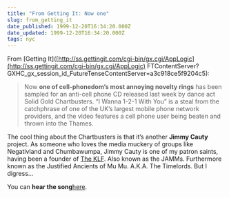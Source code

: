 ```yaml
---
title: "From Getting It: Now one"
slug: from_getting_it
date_published: 1999-12-20T16:34:20.000Z
date_updated: 1999-12-20T16:34:20.000Z
tags: nyc
---
```


From [Getting It]([http://ss.gettingit.com/cgi-bin/gx.cgi/AppLogic](http://ss.gettingit.com/cgi-bin/gx.cgi/AppLogic) FTContentServer?GXHC_gx_session_id_FutureTenseContentServer=a3c918ce5f9204c5):

> Now **one of cell-phonedom’s most annoying novelty rings** has been sampled for an anti-cell phone CD released last week by dance act Solid Gold Chartbusters. “I Wanna 1-2-1 With You” is a steal from the catchphrase of one of the UK’s largest mobile phone network providers, and the video features a cell phone user being beaten and thrown into the Thames.

The cool thing about the Chartbusters is that it’s another **Jimmy Cauty** project. As someone who loves the media muckery of groups like Negativland and Chumbawumpa, Jimmy Cauty is one of my patron saints, having been a founder of [The KLF](http://quality.gconnect.com/KLF/). Also known as the JAMMs. Furthermore known as the Justified Ancients of Mu Mu. A.K.A. The Timelords. But I digress…

You can **hear the song**[here](http://the-raft.com/pieces/solidgold/rams/onetwoone.ram).
